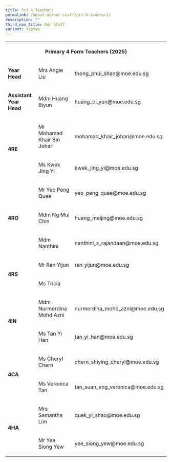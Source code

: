 ```yaml
---
title: Pri 4 Teachers
permalink: /about-us/our-staff/pri-4-teachers/
description: ""
third_nav_title: Our Staff
variant: tiptap
---
```

<table style="minWidth: 75px">
<colgroup>
<col>
<col>
<col>
</colgroup>
<tbody>
<tr>
<th rowspan="1" colspan="3">
<p>Primary 4 Form Teachers (2025)</p>
</th>
</tr>
<tr>
<td rowspan="1" colspan="1">
<p><strong>Year Head</strong>
</p>
</td>
<td rowspan="1" colspan="1">
<p>Mrs Angie Liu</p>
</td>
<td rowspan="1" colspan="1">
<p>thong_phui_shan@moe.edu.sg</p>
</td>
</tr>
<tr>
<td rowspan="1" colspan="1">
<p><strong>Assistant Year Head</strong>
</p>
</td>
<td rowspan="1" colspan="1">
<p>Mdm Huang Biyun</p>
</td>
<td rowspan="1" colspan="1">
<p>huang_bi_yun@moe.edu.sg</p>
</td>
</tr>
<tr>
<td rowspan="2" colspan="1">
<p><strong>4RE</strong>
</p>
</td>
<td rowspan="1" colspan="1">
<p>Mr Mohamad Khair Bin Johari</p>
</td>
<td rowspan="1" colspan="1">
<p>mohamad_khair_johari@moe.edu.sg</p>
</td>
</tr>
<tr>
<td rowspan="1" colspan="1">
<p>Ms Kwek Jing Yi</p>
</td>
<td rowspan="1" colspan="1">
<p>kwek_jing_yi@moe.edu.sg</p>
</td>
</tr>
<tr>
<td rowspan="3" colspan="1">
<p><strong>4RO</strong>
</p>
</td>
<td rowspan="1" colspan="1">
<p>Mr Yeo Peng Quee</p>
</td>
<td rowspan="1" colspan="1">
<p>yeo_peng_quee@moe.edu.sg</p>
</td>
</tr>
<tr>
<td rowspan="1" colspan="1">
<p>Mdm Ng Mui Chin</p>
</td>
<td rowspan="1" colspan="1">
<p>huang_meijing@moe.edu.sg</p>
</td>
</tr>
<tr>
<td rowspan="1" colspan="1">
<p>Mdm Nanthini</p>
</td>
<td rowspan="1" colspan="1">
<p>nanthini_s_rajandaan@moe.edu.sg</p>
</td>
</tr>
<tr>
<td rowspan="2" colspan="1">
<p><strong>4RS</strong>
</p>
</td>
<td rowspan="1" colspan="1">
<p>Mr Ran Yijun</p>
</td>
<td rowspan="1" colspan="1">
<p>ran_yijun@moe.edu.sg</p>
</td>
</tr>
<tr>
<td rowspan="1" colspan="1">
<p>Ms Tricia</p>
</td>
<td rowspan="1" colspan="1">
<p></p>
</td>
</tr>
<tr>
<td rowspan="2" colspan="1">
<p><strong>4IN</strong>
</p>
</td>
<td rowspan="1" colspan="1">
<p>Mdm Nurmerdina Mohd Azni</p>
</td>
<td rowspan="1" colspan="1">
<p>nurmerdina_mohd_azni@moe.edu.sg</p>
</td>
</tr>
<tr>
<td rowspan="1" colspan="1">
<p>Ms Tan Yi Han</p>
</td>
<td rowspan="1" colspan="1">
<p>tan_yi_han@moe.edu.sg</p>
</td>
</tr>
<tr>
<td rowspan="2" colspan="1">
<p><strong>4CA</strong>
</p>
</td>
<td rowspan="1" colspan="1">
<p>Ms Cheryl Chern</p>
</td>
<td rowspan="1" colspan="1">
<p>chern_shiying_cheryl@moe.edu.sg</p>
</td>
</tr>
<tr>
<td rowspan="1" colspan="1">
<p>Ms Veronica Tan</p>
</td>
<td rowspan="1" colspan="1">
<p>tan_suan_eng_veronica@moe.edu.sg</p>
</td>
</tr>
<tr>
<td rowspan="2" colspan="1">
<p><strong>4HA</strong>
</p>
</td>
<td rowspan="1" colspan="1">
<p>Mrs Samantha Lim</p>
</td>
<td rowspan="1" colspan="1">
<p>quek_yi_shao@moe.edu.sg</p>
</td>
</tr>
<tr>
<td rowspan="1" colspan="1">
<p>Mr Yee Siong Yew</p>
</td>
<td rowspan="1" colspan="1">
<p>yee_siong_yew@moe.edu.sg</p>
</td>
</tr>
</tbody>
</table>
<p></p>